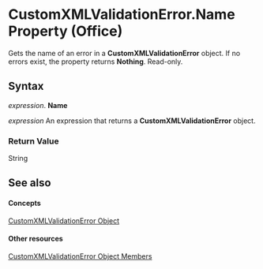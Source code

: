 
# CustomXMLValidationError.Name Property (Office)

Gets the name of an error in a  **CustomXMLValidationError** object. If no errors exist, the property returns **Nothing**. Read-only.


## Syntax

 _expression_. **Name**

 _expression_ An expression that returns a **CustomXMLValidationError** object.


### Return Value

String


## See also


#### Concepts


[CustomXMLValidationError Object](7f7ced9a-0878-9287-fe66-a7f0ffdc45b6.md)
#### Other resources


[CustomXMLValidationError Object Members](b84777a9-ffea-f6e2-022e-aaeabfac49e0.md)
